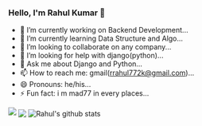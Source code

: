 ### Hello, I'm Rahul Kumar 👋

- 🔭 I’m currently working on Backend Development...
- 🌱 I’m currently learning Data Structure and Algo...
- 👯 I’m looking to collaborate on any company...
- 🤔 I’m looking for help with django(python)...
- 💬 Ask me about Django and Python...
- 📫 How to reach me: gmail(rrahul772k@gmail.com)...
- 😄 Pronouns: he/his...
- ⚡ Fun fact: i m mad77 in every places...


<img src = "https://github-readme-stats.vercel.app/api?username=raHul-77k&&show_icons=true&title_color=ffffff&icon_color=bb2acf&text_color=daf7dc&bg_color=151515">
<img align="center" src="https://github-readme-stats.vercel.app/api/top-langs/?username=raHul-77k&theme=light&hide_langs_below=1" />
<img align="center" src="https://github-readme-stats.vercel.app/api?username=raHul-77k&show_icons=true&theme=light&line_height=27" alt="Rahul's github stats"/>

